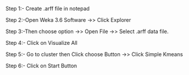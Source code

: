 Step 1:- Create .arff file in notepad

Step 2:-Open Weka 3.6 Software ->> Click Explorer

Step 3:-Then choose option ->> Open File ->> Select .arff data file.

Step 4:- Click on Visualize All

Step 5:- Go to cluster then Click choose Button ->> Click Simple Kmeans

Step 6:- Click on Start Button